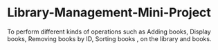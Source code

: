 # Library-Management-Mini-Project
To perform different kinds of operations such as Adding books, Display books, Removing books by ID, Sorting books , on the library and books.
